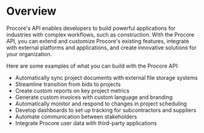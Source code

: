 # Overview

 Procore's API enables developers to build powerful applications for industries with complex workflows, such as construction. With the Procore API, you can extend and customize Procore's existing features, integrate with external platforms and applications, and create innovative solutions for your organization.

Here are some examples of what you can build with the Procore API:

- Automatically sync project documents with external file storage systems
- Streamline transition from bids to projects
- Create custom reports on key project metrics
- Generate custom invoices with custom language and branding
- Automatically monitor and respond to changes in project scheduling
- Develop dashboards to set up tracking for subcontractors and suppliers
- Automate communication between stakeholders
- Integrate Procore user data with third-party applications
